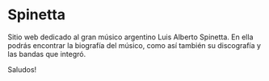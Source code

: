 # Spinetta

Sitio web dedicado al gran músico argentino Luis Alberto Spinetta.
En ella podrás encontrar la biografía del músico, como así también su discografía y las bandas que integró.

Saludos!
